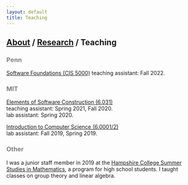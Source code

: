 ```yaml
---
layout: default
title: Teaching
---
```


## [About](https://jwshi21.github.io/) / [Research](https://jwshi21.github.io/research.html) / Teaching

### <span style="color:gray">Penn</span>

[Software Foundations (CIS 5000)](https://www.seas.upenn.edu/~cis5000/) 
teaching assistant: Fall 2022.

### <span style="color:gray">MIT</span>

[Elements of Software Construction (6.031)](https://web.mit.edu/6.031)  
teaching assistant: Spring 2021, Fall 2020.  
lab assistant: Spring 2020.  
  
[Introduction to Computer Science (6.0001/2)](https://sicp-s1.mit.edu/)  
lab assistant: Fall 2019, Spring 2019. 

### <span style="color:gray">Other</span>

I was a junior staff member in 2019 at the [Hampshire College Summer Studies in Mathematics](https://hcssim.org/), a program for high school students. I taught classes on group theory and linear algebra.
